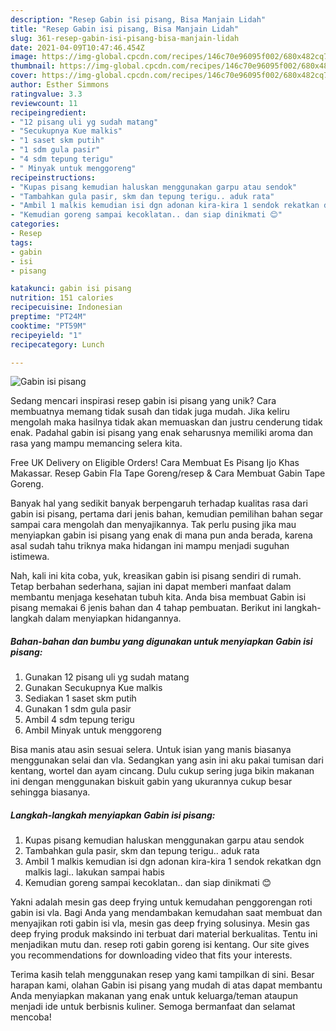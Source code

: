 ```yaml
---
description: "Resep Gabin isi pisang, Bisa Manjain Lidah"
title: "Resep Gabin isi pisang, Bisa Manjain Lidah"
slug: 361-resep-gabin-isi-pisang-bisa-manjain-lidah
date: 2021-04-09T10:47:46.454Z
image: https://img-global.cpcdn.com/recipes/146c70e96095f002/680x482cq70/gabin-isi-pisang-foto-resep-utama.jpg
thumbnail: https://img-global.cpcdn.com/recipes/146c70e96095f002/680x482cq70/gabin-isi-pisang-foto-resep-utama.jpg
cover: https://img-global.cpcdn.com/recipes/146c70e96095f002/680x482cq70/gabin-isi-pisang-foto-resep-utama.jpg
author: Esther Simmons
ratingvalue: 3.3
reviewcount: 11
recipeingredient:
- "12 pisang uli yg sudah matang"
- "Secukupnya Kue malkis"
- "1 saset skm putih"
- "1 sdm gula pasir"
- "4 sdm tepung terigu"
- " Minyak untuk menggoreng"
recipeinstructions:
- "Kupas pisang kemudian haluskan menggunakan garpu atau sendok"
- "Tambahkan gula pasir, skm dan tepung terigu.. aduk rata"
- "Ambil 1 malkis kemudian isi dgn adonan kira-kira 1 sendok rekatkan dgn malkis lagi.. lakukan sampai habis"
- "Kemudian goreng sampai kecoklatan.. dan siap dinikmati 😊"
categories:
- Resep
tags:
- gabin
- isi
- pisang

katakunci: gabin isi pisang 
nutrition: 151 calories
recipecuisine: Indonesian
preptime: "PT24M"
cooktime: "PT59M"
recipeyield: "1"
recipecategory: Lunch

---
```



![Gabin isi pisang](https://img-global.cpcdn.com/recipes/146c70e96095f002/680x482cq70/gabin-isi-pisang-foto-resep-utama.jpg)

Sedang mencari inspirasi resep gabin isi pisang yang unik? Cara membuatnya memang tidak susah dan tidak juga mudah. Jika keliru mengolah maka hasilnya tidak akan memuaskan dan justru cenderung tidak enak. Padahal gabin isi pisang yang enak seharusnya memiliki aroma dan rasa yang mampu memancing selera kita.

Free UK Delivery on Eligible Orders! Cara Membuat Es Pisang Ijo Khas Makassar. Resep Gabin Fla Tape Goreng/resep &amp; Cara Membuat Gabin Tape Goreng.

Banyak hal yang sedikit banyak berpengaruh terhadap kualitas rasa dari gabin isi pisang, pertama dari jenis bahan, kemudian pemilihan bahan segar sampai cara mengolah dan menyajikannya. Tak perlu pusing jika mau menyiapkan gabin isi pisang yang enak di mana pun anda berada, karena asal sudah tahu triknya maka hidangan ini mampu menjadi suguhan istimewa.


Nah, kali ini kita coba, yuk, kreasikan gabin isi pisang sendiri di rumah. Tetap berbahan sederhana, sajian ini dapat memberi manfaat dalam membantu menjaga kesehatan tubuh kita. Anda bisa membuat Gabin isi pisang memakai 6 jenis bahan dan 4 tahap pembuatan. Berikut ini langkah-langkah dalam menyiapkan hidangannya.

<!--inarticleads1-->

##### Bahan-bahan dan bumbu yang digunakan untuk menyiapkan Gabin isi pisang:

1. Gunakan 12 pisang uli yg sudah matang
1. Gunakan Secukupnya Kue malkis
1. Sediakan 1 saset skm putih
1. Gunakan 1 sdm gula pasir
1. Ambil 4 sdm tepung terigu
1. Ambil  Minyak untuk menggoreng


Bisa manis atau asin sesuai selera. Untuk isian yang manis biasanya menggunakan selai dan vla. Sedangkan yang asin ini aku pakai tumisan dari kentang, wortel dan ayam cincang. Dulu cukup sering juga bikin makanan ini dengan menggunakan biskuit gabin yang ukurannya cukup besar sehingga biasanya. 

<!--inarticleads2-->

##### Langkah-langkah menyiapkan Gabin isi pisang:

1. Kupas pisang kemudian haluskan menggunakan garpu atau sendok
1. Tambahkan gula pasir, skm dan tepung terigu.. aduk rata
1. Ambil 1 malkis kemudian isi dgn adonan kira-kira 1 sendok rekatkan dgn malkis lagi.. lakukan sampai habis
1. Kemudian goreng sampai kecoklatan.. dan siap dinikmati 😊


Yakni adalah mesin gas deep frying untuk kemudahan penggorengan roti gabin isi vla. Bagi Anda yang mendambakan kemudahan saat membuat dan menyajikan roti gabin isi vla, mesin gas deep frying solusinya. Mesin gas deep frying produk maksindo ini terbuat dari material berkualitas. Tentu ini menjadikan mutu dan. resep roti gabin goreng isi kentang. Our site gives you recommendations for downloading video that fits your interests. 

Terima kasih telah menggunakan resep yang kami tampilkan di sini. Besar harapan kami, olahan Gabin isi pisang yang mudah di atas dapat membantu Anda menyiapkan makanan yang enak untuk keluarga/teman ataupun menjadi ide untuk berbisnis kuliner. Semoga bermanfaat dan selamat mencoba!
